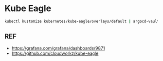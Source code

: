 # Kube Eagle

```bash
kubectl kustomize kubernetes/kube-eagle/overlays/default | argocd-vault-plugin generate - | kubectl apply -f -
```

## REF

- <https://grafana.com/grafana/dashboards/9871>
- <https://github.com/cloudworkz/kube-eagle>
